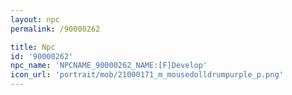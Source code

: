 ```yaml
---
layout: npc
permalink: /90000262

title: Npc
id: '90000262'
npc_name: 'NPCNAME_90000262_NAME:[F]Develop'
icon_url: 'portrait/mob/21000171_m_mousedolldrumpurple_p.png'
---
```

